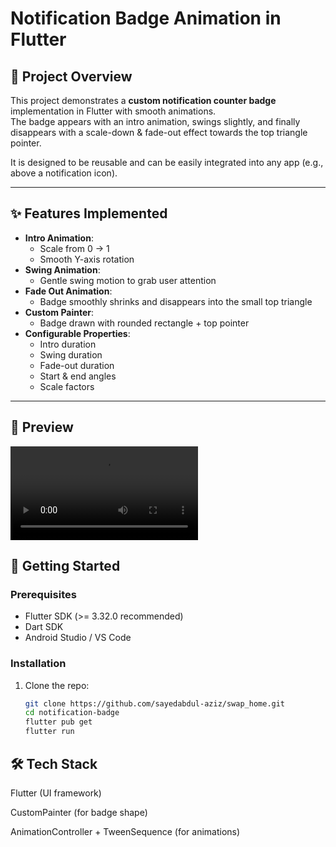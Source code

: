 # Notification Badge Animation in Flutter

## 📌 Project Overview
This project demonstrates a **custom notification counter badge** implementation in Flutter with smooth animations.  
The badge appears with an intro animation, swings slightly, and finally disappears with a scale-down & fade-out effect towards the top triangle pointer.  

It is designed to be reusable and can be easily integrated into any app (e.g., above a notification icon).

---


## ✨ Features Implemented
- **Intro Animation**:
  - Scale from 0 → 1
  - Smooth Y-axis rotation
- **Swing Animation**:
  - Gentle swing motion to grab user attention
- **Fade Out Animation**:
  - Badge smoothly shrinks and disappears into the small top triangle
- **Custom Painter**:
  - Badge drawn with rounded rectangle + top pointer
- **Configurable Properties**:
  - Intro duration
  - Swing duration
  - Fade-out duration
  - Start & end angles
  - Scale factors

---

## 🎥 Preview

<video src="https://github.com/sayedabdul-aziz/swap_home/blob/main/screenshots/preview.mov" width="300" controls></video>


## 🚀 Getting Started

### Prerequisites
- Flutter SDK (>= 3.32.0 recommended)
- Dart SDK
- Android Studio / VS Code

### Installation
1. Clone the repo:
   ```bash
   git clone https://github.com/sayedabdul-aziz/swap_home.git
   cd notification-badge
   flutter pub get
   flutter run


## 🛠️ Tech Stack

Flutter (UI framework)

CustomPainter (for badge shape)

AnimationController + TweenSequence (for animations)

